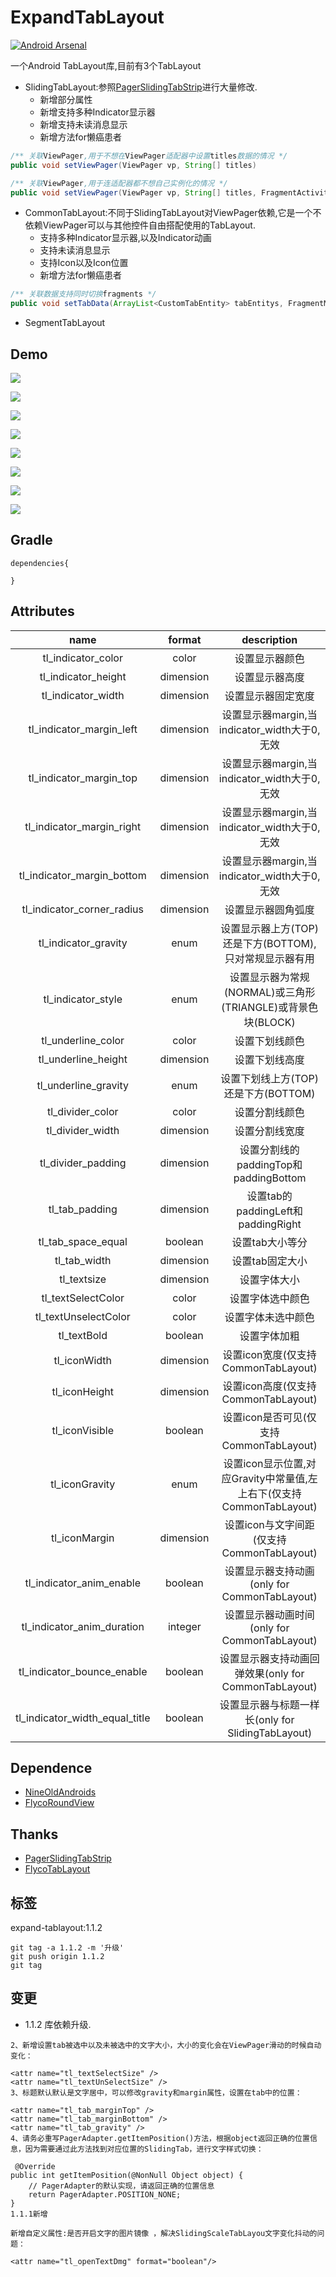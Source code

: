 # ExpandTabLayout
[![Android Arsenal](https://img.shields.io/badge/Android%20Arsenal-FlycoTabLayout-green.svg?style=true)](https://android-arsenal.com/details/1/2756)

一个Android TabLayout库,目前有3个TabLayout

* SlidingTabLayout:参照[PagerSlidingTabStrip](https://github.com/jpardogo/PagerSlidingTabStrip)进行大量修改.
    * 新增部分属性
    * 新增支持多种Indicator显示器
    * 新增支持未读消息显示
    * 新增方法for懒癌患者
    
```java
/** 关联ViewPager,用于不想在ViewPager适配器中设置titles数据的情况 */
public void setViewPager(ViewPager vp, String[] titles)

/** 关联ViewPager,用于连适配器都不想自己实例化的情况 */
public void setViewPager(ViewPager vp, String[] titles, FragmentActivity fa, ArrayList<Fragment> fragments) 
```

* CommonTabLayout:不同于SlidingTabLayout对ViewPager依赖,它是一个不依赖ViewPager可以与其他控件自由搭配使用的TabLayout.
    * 支持多种Indicator显示器,以及Indicator动画
    * 支持未读消息显示
    * 支持Icon以及Icon位置
    * 新增方法for懒癌患者
    
```java
/** 关联数据支持同时切换fragments */
public void setTabData(ArrayList<CustomTabEntity> tabEntitys, FragmentManager fm, int containerViewId, ArrayList<Fragment> fragments)
```

* SegmentTabLayout

## Demo
![](https://github.com/H07000223/FlycoTabLayout/blob/master/preview_1.gif)

![](https://github.com/H07000223/FlycoTabLayout/blob/master/preview_2.gif)

![](https://github.com/H07000223/FlycoTabLayout/blob/master/preview_3.gif)

![](https://github.com/H07000223/FlycoTabLayout/blob/master/image/image01)

![](https://github.com/H07000223/FlycoTabLayout/blob/master/image/image02)

![](https://github.com/H07000223/FlycoTabLayout/blob/master/image/image03)

![](https://github.com/H07000223/FlycoTabLayout/blob/master/image/image04)

![](https://github.com/H07000223/FlycoTabLayout/blob/master/image/image05)

## Gradle

```
dependencies{
    
}
```

## Attributes

|name|format|description|
|:---:|:---:|:---:|
| tl_indicator_color | color |设置显示器颜色
| tl_indicator_height | dimension |设置显示器高度
| tl_indicator_width | dimension |设置显示器固定宽度
| tl_indicator_margin_left | dimension |设置显示器margin,当indicator_width大于0,无效
| tl_indicator_margin_top | dimension |设置显示器margin,当indicator_width大于0,无效
| tl_indicator_margin_right | dimension |设置显示器margin,当indicator_width大于0,无效
| tl_indicator_margin_bottom | dimension |设置显示器margin,当indicator_width大于0,无效 
| tl_indicator_corner_radius | dimension |设置显示器圆角弧度
| tl_indicator_gravity | enum |设置显示器上方(TOP)还是下方(BOTTOM),只对常规显示器有用
| tl_indicator_style | enum |设置显示器为常规(NORMAL)或三角形(TRIANGLE)或背景色块(BLOCK)
| tl_underline_color | color |设置下划线颜色
| tl_underline_height | dimension |设置下划线高度
| tl_underline_gravity | enum |设置下划线上方(TOP)还是下方(BOTTOM)
| tl_divider_color | color |设置分割线颜色
| tl_divider_width | dimension |设置分割线宽度
| tl_divider_padding |dimension| 设置分割线的paddingTop和paddingBottom
| tl_tab_padding |dimension| 设置tab的paddingLeft和paddingRight
| tl_tab_space_equal |boolean| 设置tab大小等分
| tl_tab_width |dimension| 设置tab固定大小
| tl_textsize |dimension| 设置字体大小
| tl_textSelectColor |color| 设置字体选中颜色
| tl_textUnselectColor |color| 设置字体未选中颜色
| tl_textBold |boolean| 设置字体加粗
| tl_iconWidth |dimension| 设置icon宽度(仅支持CommonTabLayout)
| tl_iconHeight |dimension|设置icon高度(仅支持CommonTabLayout)
| tl_iconVisible |boolean| 设置icon是否可见(仅支持CommonTabLayout)
| tl_iconGravity |enum| 设置icon显示位置,对应Gravity中常量值,左上右下(仅支持CommonTabLayout)
| tl_iconMargin |dimension| 设置icon与文字间距(仅支持CommonTabLayout)
| tl_indicator_anim_enable |boolean| 设置显示器支持动画(only for CommonTabLayout)
| tl_indicator_anim_duration |integer| 设置显示器动画时间(only for CommonTabLayout)
| tl_indicator_bounce_enable |boolean| 设置显示器支持动画回弹效果(only for CommonTabLayout)
| tl_indicator_width_equal_title |boolean| 设置显示器与标题一样长(only for SlidingTabLayout)

## Dependence
*   [NineOldAndroids](https://github.com/JakeWharton/NineOldAndroids)
*   [FlycoRoundView](https://github.com/H07000223/FlycoRoundView)

## Thanks
*   [PagerSlidingTabStrip](https://github.com/jpardogo/PagerSlidingTabStrip)
*   [FlycoTabLayout](https://github.com/H07000223/FlycoTabLayout)

## 标签

expand-tablayout:1.1.2
```
git tag -a 1.1.2 -m '升级'
git push origin 1.1.2
git tag
```


## 变更
- 1.1.2 库依赖升级.


```
2、新增设置tab被选中以及未被选中的文字大小，大小的变化会在ViewPager滑动的时候自动变化：

<attr name="tl_textSelectSize" />
<attr name="tl_textUnSelectSize" />
3、标题默认默认是文字居中，可以修改gravity和margin属性，设置在tab中的位置：

<attr name="tl_tab_marginTop" />
<attr name="tl_tab_marginBottom" />
<attr name="tl_tab_gravity" />
4、请务必重写PagerAdapter.getItemPosition()方法，根据object返回正确的位置信息，因为需要通过此方法找到对应位置的SlidingTab，进行文字样式切换：

 @Override
public int getItemPosition(@NonNull Object object) {
    // PagerAdapter的默认实现，请返回正确的位置信息
    return PagerAdapter.POSITION_NONE;
}
1.1.1新增

新增自定义属性:是否开启文字的图片镜像 ，解决SlidingScaleTabLayou文字变化抖动的问题：

<attr name="tl_openTextDmg" format="boolean"/>
```
